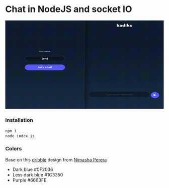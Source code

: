 # Chat in NodeJS and socket IO

![img](./extras/night_chat.gif)

### Installation

```
npm i
node index.js
```

### Colors

Base on this [dribble](https://dribbble.com/shots/3489104-Online-Course-App-Dark-Theme) design from [Nimasha Perera](https://dribbble.com/nimasha_sperera)

- Dark blue #0F2036
- Less dark blue #1C3350
- Purple #6663FE
